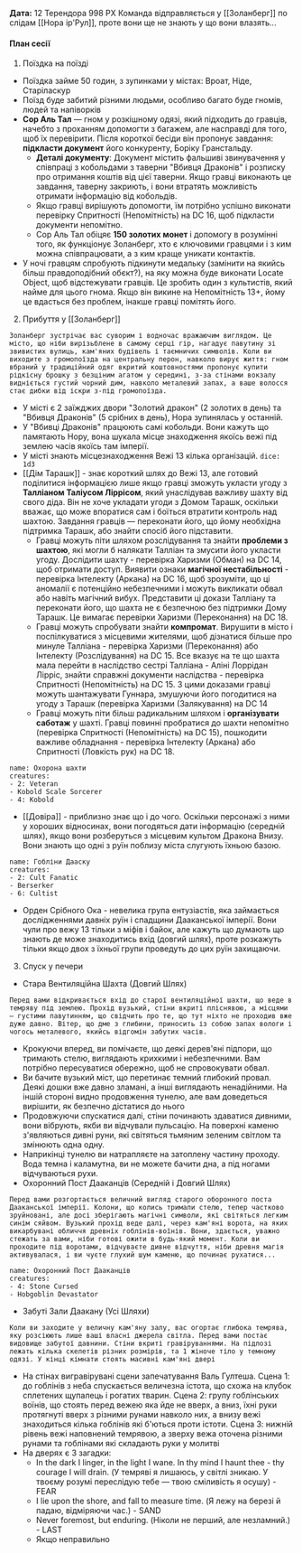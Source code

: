 **Дата:** 12 Терендора 998 РХ
Команда відправляється у [[Золанберг]] по слідам [[Нора ір'Рул]], проте вони ще не знають у що вони влазять...

#### План сесії
1. Поїздка на поїзді
- Поїздка займе 50 годин, з зупинками у містах: Вроат, Ніде, Старіласкур
- Поїзд буде забитий різними людьми, особливо багато буде гномів, людей та напіворків
- **Сор Аль Тал** — гном у розкішному одязі, який підходить до гравців, начебто з проханням допомогти з багажем, але насправді для того, щоб їх перевірити. Після короткої бесіди він пропонує завдання: **підкласти документ** його конкуренту, Боріку Гранстальду.
	- **Деталі документу**: Документ містить фальшиві звинувачення у співпраці з кобольдами з таверни "Вбивця Драконів" і розписку про отримання коштів від цієї таверни. Якщо гравці виконають це завдання, таверну закриють, і вони втратять можливість отримати інформацію від кобольдів.
	- Якщо гравці вирішують допомогти, їм потрібно успішно виконати перевірку Спритності (Непомітність) на DC 16, щоб підкласти документи непомітно.
	- Сор Аль Тал обіцяє **150 золотих монет** і допомогу в розумінні того, як функціонує Золанберг, хто є ключовими гравцями і з ким можна співпрацювати, а з ким краще уникати контактів.
- У ночі гравцям спробують підкинути медальку (замінити на якийсь більш правдоподібний обєкт?), на яку можна буде виконати Locate Object, щоб відстежувати гравців. Це зробить один з культистів, який найме для цього гнома. Якщо він викине на Непомітність 13+, йому це вдасться без проблем, інакше гравці помітять його.
2. Прибуття у [[Золанберг]]
```ad-note
Золанберг зустрічає вас суворим і водночас вражаючим виглядом. Це місто, що ніби вирізьблене в самому серці гір, нагадує павутину зі звивистих вулиць, кам'яних будівель і таємничих символів. Коли ви виходите з громопоїзда на центральну перон, навколо вирує життя: гном вбраний у традиційний одяг вкритий коштовностями пропонує купити рідкісну брошку з безціним агатом у середині, з-за стінами вокзалу видніється густий чорний дим, навколо металевий запах, а ваше волосся стає дибки від іскри з-під громопоїзда.
```
- У місті є 2 заїжджих двори "Золотий дракон" (2 золотих в день) та "Вбивця Драконів" (5 срібних в день), Нора зупинялась у останній.
- У "Вбивці Драконів" працюють самі кобольди. Вони кажуть що памятають Нору, вона шукала місце знаходження якоїсь вежі під землею часів якоїсь там імперії.
- У місті знають місцезнаходження Вежі 13 кілька організацій.  `dice: 1d3` 
- [[Дім Тарашк]] - знає короткий шлях до Вежі 13, але готовий поділитися інформацією лише якщо гравці зможуть укласти угоду з **Талліаном Таліусом Ліррісом**, який унаслідував важливу шахту від свого діда. Він не хоче укладати угоди з Домом Тарашк, оскільки вважає, що може впоратися сам і боїться втратити контроль над шахтою. Завдання гравців — переконати його, що йому необхідна підтримка Тарашк, або знайти спосіб його підставити.
	- Гравці можуть піти шляхом розслідування та знайти **проблеми з шахтою**, які могли б налякати Талліан та змусити його укласти угоду. Дослідити шахту - перевірка Харизми (Обман) на DC 14, щоб отримати доступ. Виявити ознаки **магічної нестабільності** - перевірка Інтелекту (Аркана) на DC 16, щоб зрозуміти, що ці аномалії є потенційно небезпечними і можуть викликати обвал або навіть магічний вибух. Представити ці докази Талліану та переконати його, що шахта не є безпечною без підтримки Дому Тарашк. Це вимагає перевірки Харизми (Переконання) на DC 18.
	- Гравці можуть спробувати знайти **компромат**. Вирушити в місто і поспілкуватися з місцевими жителями, щоб дізнатися більше про минуле Талліана - перевірка Харизми (Переконання) або Інтелекту (Розслідування) на DC 15. Все вказує на те що шахта мала перейти в наслідство сестрі Талліана - Аліні Лоррідан Лірріс, знайти справжні документи наслідства - перевірка Спритності (Непомітність) на DC 15. З цими доказами гравці можуть шантажувати Гуннара, змушуючи його погодитися на угоду з Тарашк (перевірка Харизми (Залякування) на DC 14
	- Гравці можуть піти більш радикальним шляхом і **організувати саботаж** у шахті. Гравці повинні пробратися до шахти непомітно (перевірка Спритності (Непомітність) на DC 15), пошкодити важливе обладнання - перевірка Інтелекту (Аркана) або Спритності (Ловкість рук) на DC 18. 
```encounter 
name: Охорона шахти
creatures: 
- 2: Veteran
- Kobold Scale Sorcerer
- 4: Kobold
```
- [[Довіра]] - приблизно знає що і до чого. Оскільки персонажі з ними у хороших відносинах, вони погодяться дати інформацію (середній шлях), якщо вони розберуться з місцевим культом Дракона Внизу. Вони знають що одні з руїн поблизу міста слугують їхньою базою.
```encounter 
name: Гобліни Дааску 
creatures: 
- 2: Cult Fanatic
- Berserker
- 6: Cultist
```
- Орден Срібного Ока - невелика група ентузіастів, яка займається дослідженнями давніх руїн і спадщини Дааканської імперії. Вони чули про вежу 13 тільки з міфів і байок, але кажуть що думають що знають де може знаходитись вхід (довгий шлях), проте розкажуть тільки якщо двох з їхньої групи проведуть до цих руїн захищаючи.
3. Спуск у печери
- Стара Вентиляційна Шахта (Довгий Шлях)
```ad-note
Перед вами відкривається вхід до старої вентиляційної шахти, що веде в темряву під землею. Прохід вузький, стіни вкриті пліснявою, а місцями — густими павутинням, що свідчить про те, що тут ніхто не проходив вже дуже давно. Вітер, що дме з глибини, приносить із собою запах вологи і чогось металевого, якийсь відгомін забутих часів.
```
- Крокуючи вперед, ви помічаєте, що деякі дерев'яні підпори, що тримають стелю, виглядають крихкими і небезпечними. Вам потрібно пересуватися обережно, щоб не спровокувати обвал.
- Ви бачите вузький міст, що перетинає темний глибокий провал. Деякі дошки вже давно зламані, а інші виглядають ненадійними. На іншій стороні видно продовження тунелю, але вам доведеться вирішити, як безпечно дістатися до нього
- Продовжуючи спускатися далі, стіни починають здаватися дивними, вони вібрують, якби ви відчували пульсацію. На поверхні каменю з'являються дивні руни, які світяться тьмяним зеленим світлом та змінюють одна одну.
- Наприкінці тунелю ви натрапляєте на затоплену частину проходу. Вода темна і каламутна, ви не можете бачити дна, а під ногами відчуваються рухи.
- Охоронний Пост Дааканців (Середній і Довгий Шлях)
```ad-note
Перед вами розгортається величний вигляд старого оборонного поста Дааканської імперії. Колони, що колись тримали стелю, тепер частково зруйновані, але досі зберігають магічні символи, які світяться легким синім сяйвом. Вузький прохід веде далі, через кам'яні ворота, на яких викарбувані обличчя древніх гоблінів-воїнів. Вони, здається, уважно стежать за вами, ніби готові ожити в будь-який момент. Коли ви проходите під воротами, відчуваєте дивне відчуття, ніби древня магія активувалася, і ви чуєте глухий шум каменю, що починає рухатися...
```
```encounter 
name: Охоронний Пост Дааканців 
creatures: 
- 4: Stone Cursed 
- Hobgoblin Devastator
```
- Забуті Зали Даакану (Усі Шляхи)
```ad-note
Коли ви заходите у величну кам'яну залу, вас огортає глибока темрява, яку розсіюють лише ваші власні джерела світла. Перед вами постає видовище забутої давнини. Стіни вкриті гравіруваннями. На підлозі лежать кілька скелетів різних розмірів, та 1 жіноче тіло у темному одязі. У кінці кімнати стоять масивні кам'яні двері
```
- На стінах вигравірувані сцени запечатування Валь Гултеша. Сцена 1: до гоблінів з неба спускається величезна істота, що схожа на клубок сплетених щупалець і рогатих тварин. Сцена 2: групу гоблінських воїнів, що стоять перед вежею яка йде не вверх, а вниз, їхні руки протягнуті вверх з різними рунами навколо них, а внизу вежі знаходиться кілька гоблінів які б'ються проти істоти. Сцена 3: нижній рівень вежі наповнений темрявою, а зверху вежа оточена різними рунами та гоблінами які складають руки у молитві
- На дверях є 3 загадки:
	- In the dark I linger, in the light I wane. In thy mind I haunt thee - thy courage I will drain. (У темряві я лишаюсь, у світлі зникаю. У твоєму розумі переслідую тебе — твою сміливість я осушу) - FEAR
	- I lie upon the shore, and fall to measure time. (Я лежу на березі й падаю, відміряючи час.) - SAND
	- Never foremost, but enduring. (Ніколи не перший, але незламний.) - LAST
	- Якщо неправильно